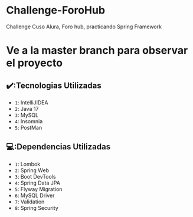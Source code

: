 # Challenge-ForoHub
Challenge Cuso Alura, Foro hub, practicando Spring Framework
# Ve a la master branch para observar el proyecto 

## ✔️:Tecnologias Utilizadas

- `1`: IntelliJIDEA
- `2`: Java 17
- `3`: MySQL
- `4`: Insomnia
- `5`: PostMan

## 💻:Dependencias Utilizadas
- `1`: Lombok
- `2`: Spring Web
- `3`: Boot DevTools
- `4`: Spring Data JPA
- `5`: Flyway Migration
- `6`: MySQL Driver
- `7`: Validation
- `8`: Spring Security
